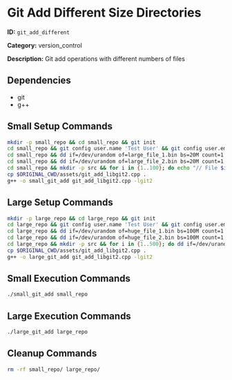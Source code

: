 # Git Add Different Size Directories

**ID:** `git_add_different`

**Category:** version_control

**Description:** Git add operations with different numbers of files

## Dependencies

- git
- g++

## Small Setup Commands

```bash
mkdir -p small_repo && cd small_repo && git init
cd small_repo && git config user.name 'Test User' && git config user.email 'test@example.com'
cd small_repo && dd if=/dev/urandom of=large_file_1.bin bs=20M count=1 2>/dev/null
cd small_repo && dd if=/dev/urandom of=large_file_2.bin bs=20M count=1 2>/dev/null
cd small_repo && mkdir -p src && for i in {1..100}; do echo "// File $i" > src/file_$i.js; done
cp $ORIGINAL_CWD/assets/git_add_libgit2.cpp .
g++ -o small_git_add git_add_libgit2.cpp -lgit2
```

## Large Setup Commands

```bash
mkdir -p large_repo && cd large_repo && git init
cd large_repo && git config user.name 'Test User' && git config user.email 'test@example.com'
cd large_repo && dd if=/dev/urandom of=huge_file_1.bin bs=100M count=1 2>/dev/null
cd large_repo && dd if=/dev/urandom of=huge_file_2.bin bs=100M count=1 2>/dev/null
cd large_repo && mkdir -p src && for i in {1..500}; do dd if=/dev/urandom of=src/file_$i.dat bs=1M count=1 2>/dev/null; done
cp $ORIGINAL_CWD/assets/git_add_libgit2.cpp .
g++ -o large_git_add git_add_libgit2.cpp -lgit2
```

## Small Execution Commands

```bash
./small_git_add small_repo
```

## Large Execution Commands

```bash
./large_git_add large_repo
```

## Cleanup Commands

```bash
rm -rf small_repo/ large_repo/
```
